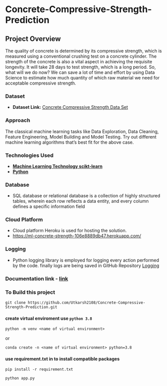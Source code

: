# Concrete-Compressive-Strength-Prediction
## Project Overview
The quality of concrete is determined by its compressive strength, which is measured
using a conventional crushing test on a concrete cylinder. The strength of the concrete
is also a vital aspect in achieving the requisite longevity. It will take 28 days to test
strength, which is a long period. So, what will we do now? We can save a lot of time and
effort by using Data Science to estimate how much quantity of which raw material we
need for acceptable compressive strength.

### Dataset
- **Dataset Link:** [Concrete Compressive Strength Data Set](https://www.kaggle.com/datasets/elikplim/concrete-compressive-strength-data-set)

### Approach
The classical machine learning tasks like Data Exploration, Data Cleaning,
Feature Engineering, Model Building and Model Testing. Try out different machine
learning algorithms that’s best fit for the above case.



### Technologies Used
- [**Machine Learning Technology scikt-learn**](https://scikit-learn.org/stable/index.html)
- [**Python**](https://www.python.org/)

### Database
- SQL database or relational database is a collection of highly structured tables, wherein each row reflects a data entity, and every column defines a specific information field

### Cloud Platform
- Cloud platform Heroku is used for hosting the solution.
- https://ml-concrete-strength-106e8889db47.herokuapp.com/

### Logging
- Python logging library is employed for logging every action performed by the code. finally logs are being saved in GitHub Repository [Logging](https://github.com/Utkarsh2108/Concrete-Compressive-Strength-Prediction/tree/main/logs)

### Documentation link - [link](https://drive.google.com/drive/folders/1lPuFKlAAFBHBjlp3SOUvCgdePgnEVSGy)
### To Build this project
```
git clone https://github.com/Utkarsh2108/Concrete-Compressive-Strength-Prediction.git
```
#### create virtual enviroment use `python 3.8`
```
python -m venv <name of virtual environment>
```
or
```
conda create -n <name of virtual environment> python=3.8
```
#### use requirement.txt in to install compatible packages
```
pip install -r requirement.txt
```
```
python app.py
```

 
  
